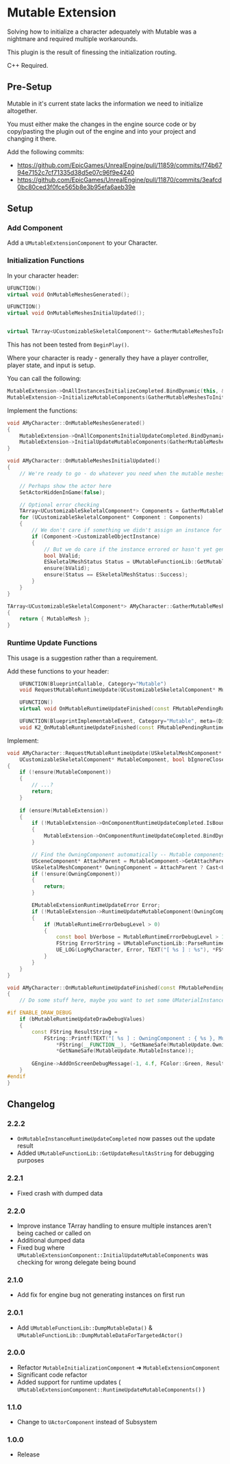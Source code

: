 # Mutable Extension

Solving how to initialize a character adequately with Mutable was a nightmare and required multiple workarounds.

This plugin is the result of finessing the initialization routing.

C++ Required.

## Pre-Setup

Mutable in it's current state lacks the information we need to initialize altogether.

You must either make the changes in the engine source code or by copy/pasting the plugin out of the engine and into your project and changing it there.

Add the following commits:
* https://github.com/EpicGames/UnrealEngine/pull/11859/commits/f74b6794e7152c7cf71335d38d5e07c96f9e4240
* https://github.com/EpicGames/UnrealEngine/pull/11870/commits/3eafcd0bc80ced3f0fce565b8e3b95efa6aeb39e

## Setup

### Add Component

Add a `UMutableExtensionComponent` to your Character.

### Initialization Functions

In your character header:

```cpp
UFUNCTION()
virtual void OnMutableMeshesGenerated();

UFUNCTION()
virtual void OnMutableMeshesInitialUpdated();


virtual TArray<UCustomizableSkeletalComponent*> GatherMutableMeshesToInitialize() const;
```

This has not been tested from `BeginPlay()`.

Where your character is ready - generally they have a player controller, player state, and input is setup.

You can call the following:

```cpp
MutableExtension->OnAllInstancesInitializeCompleted.BindDynamic(this, &ThisClass::OnMutableMeshesGenerated);
MutableExtension->InitializeMutableComponents(GatherMutableMeshesToInitialize());
```

Implement the functions:

```cpp
void AMyCharacter::OnMutableMeshesGenerated()
{
	MutableExtension->OnAllComponentsInitialUpdateCompleted.BindDynamic(this, &ThisClass::OnMutableMeshesInitialUpdated);
	MutableExtension->InitialUpdateMutableComponents(GatherMutableMeshesToInitialize(), true, true);
}

void AMyCharacter::OnMutableMeshesInitialUpdated()
{
	// We're ready to go - do whatever you need when the mutable meshes are ready

	// Perhaps show the actor here
	SetActorHiddenInGame(false);

	// Optional error checking
	TArray<UCustomizableSkeletalComponent*> Components = GatherMutableMeshesToInitialize();
	for (UCustomizableSkeletalComponent* Component : Components)
	{
		// We don't care if something we didn't assign an instance for failed
		if (Component->CustomizableObjectInstance)
		{
			// But we do care if the instance errored or hasn't yet generated
			bool bValid;
			ESkeletalMeshStatus Status = UMutableFunctionLib::GetMutableComponentStatus(Component, bValid);
			ensure(bValid);
			ensure(Status == ESkeletalMeshStatus::Success);
		}
	}
}

TArray<UCustomizableSkeletalComponent*> AMyCharacter::GatherMutableMeshesToInitialize() const
{
	return { MutableMesh };
}
```

### Runtime Update Functions

This usage is a suggestion rather than a requirement.

Add these functions to your header:

```cpp
	UFUNCTION(BlueprintCallable, Category="Mutable")
	void RequestMutableRuntimeUpdate(UCustomizableSkeletalComponent* MutableComponent, bool bIgnoreCloseDist = false, bool bForceHighPriority = false);

	UFUNCTION()
	virtual void OnMutableRuntimeUpdateFinished(const FMutablePendingRuntimeUpdate& MutableUpdate);

	UFUNCTION(BlueprintImplementableEvent, Category="Mutable", meta=(DisplayName="On Mutable Runtime Update Finished"))
	void K2_OnMutableRuntimeUpdateFinished(const FMutablePendingRuntimeUpdate& MutableUpdate);
```

Implement:

```cpp
void AMyCharacter::RequestMutableRuntimeUpdate(USkeletalMeshComponent* OwningComponent,
	UCustomizableSkeletalComponent* MutableComponent, bool bIgnoreCloseDist, bool bForceHighPriority)
{
	if (!ensure(MutableComponent))
	{
		// ...?
		return;
	}
	
	if (ensure(MutableExtension))
	{
		if (!MutableExtension->OnComponentRuntimeUpdateCompleted.IsBoundToObject(this))
		{
			MutableExtension->OnComponentRuntimeUpdateCompleted.BindDynamic(this, &ThisClass::OnMutableRuntimeUpdateFinished);
		}

		// Find the OwningComponent automatically -- Mutable components are added directly under skeletal mesh components
		USceneComponent* AttachParent = MutableComponent->GetAttachParent();
		USkeletalMeshComponent* OwningComponent = AttachParent ? Cast<USkeletalMeshComponent>(AttachParent) : nullptr;
		if (!ensure(OwningComponent))
		{
			return;
		}

		EMutableExtensionRuntimeUpdateError Error;
		if (!MutableExtension->RuntimeUpdateMutableComponent(OwningComponent, MutableComponent, Error, bIgnoreCloseDist, bForceHighPriority))
		{
			if (MutableRuntimeErrorDebugLevel > 0)
			{
				const bool bVerbose = MutableRuntimeErrorDebugLevel > 1;
				FString ErrorString = UMutableFunctionLib::ParseRuntimeUpdateError(Error, bVerbose);
				UE_LOG(LogMyCharacter, Error, TEXT("[ %s ] : %s"), *FString(__FUNCTION__), *ErrorString);
			}
		}
	}
}

void AMyCharacter::OnMutableRuntimeUpdateFinished(const FMutablePendingRuntimeUpdate& MutableUpdate)
{
	// Do some stuff here, maybe you want to set some UMaterialInstanceDynamic on the MutableUpdate->OwningComponent?

#if ENABLE_DRAW_DEBUG
	if (bMutableRuntimeUpdateDrawDebugValues)
	{
		const FString ResultString =
			FString::Printf(TEXT("[ %s ] : OwningComponent : { %s }, MutableComponent : { %s }, MutableInstance : { %s }"),
				*FString(__FUNCTION__), *GetNameSafe(MutableUpdate.OwningComponent), *GetNameSafe(MutableUpdate.MutableComponent),
				*GetNameSafe(MutableUpdate.MutableInstance));
		
		GEngine->AddOnScreenDebugMessage(-1, 4.f, FColor::Green, ResultString);
	}
#endif
}
```

## Changelog

### 2.2.2
* `OnMutableInstanceRuntimeUpdateCompleted` now passes out the update result
* Added `UMutableFunctionLib::GetUpdateResultAsString` for debugging purposes

### 2.2.1
* Fixed crash with dumped data

### 2.2.0
* Improve instance TArray handling to ensure multiple instances aren't being cached or called on
* Additional dumped data
* Fixed bug where `UMutableExtensionComponent::InitialUpdateMutableComponents` was checking for wrong delegate being bound

### 2.1.0
* Add fix for engine bug not generating instances on first run

### 2.0.1
* Add `UMutableFunctionLib::DumpMutableData()` & `UMutableFunctionLib::DumpMutableDataForTargetedActor()`

### 2.0.0
* Refactor `MutableInitializationComponent` ➜ `MutableExtensionComponent`
* Significant code refactor
* Added support for runtime updates ( `UMutableExtensionComponent::RuntimeUpdateMutableComponents()` )

### 1.1.0
* Change to `UActorComponent` instead of Subsystem

### 1.0.0
* Release